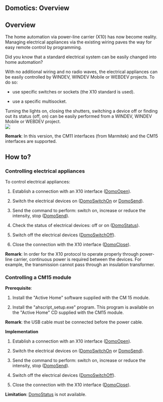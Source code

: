 
## Domotics: Overview
			



<a name="NOTE1"></a>
<a name="NOTE1_1"></a>


## Overview
<a name="overview_ELTTEXTE000153"></a>
The home automation via power-line carrier (X10) has now become reality. Managing electrical appliances via the existing wiring paves the way for easy remote control by programming.

Did you know that a standard electrical system can be easily changed into home automation?

With no additional wiring and no radio waves, the electrical appliances can be easily controlled by WINDEV, WINDEV Mobile or WEBDEV projects. To do so:

- use specific switches or sockets (the X10 standard is used).

- use a specific multisocket.




Turning the lights on, closing the shutters, switching a device off or finding out its status (off, on) can be easily performed from a WINDEV, WINDEV Mobile or WEBDEV project.
<br>![](https://doc.pcsoft.fr/en-US/images/image.awp?langid=3&name=SchemaDomo.gif)


**Remark**: In this version, the CM11 interfaces (from Marmitek) and the CM15 interfaces are supported. 

<a name="NOTE2"></a>
<a name="NOTE2_1"></a>


## How to?
<a name="how_ELTTEXTE000177"></a>


### Controlling electrical appliances
<a name="controlling_electrical_appliances_ELTPARAGRAPHE000031"></a>

To control electrical appliances:

1. Establish a connection with an X10 interface ([DomoOpen](../WDLang3/1000003102.md)).

2. Switch the electrical devices on ([DomoSwitchOn](../WDLang3/1000003101.md) or [DomoSend](../WDLang3/1000003104.md)).

3. Send the command to perform: switch on, increase or reduce the intensity, stop ([DomoSend](../WDLang3/1000003104.md)).

4. Check the status of electrical devices: off or on ([DomoStatus](../WDLang3/1000003105.md)).

5. Switch off the electrical devices ([DomoSwitchOff](../WDLang3/1000003103.md)).

6. Close the connection with the X10 interface ([DomoClose](../WDLang3/1000003106.md)).




**Remark**: In order for the X10 protocol to operate properly through power-line carrier, continuous power is required between the devices. For example, the transmission cannot pass through an insulation transformer.
<a name="NOTE2_2"></a>


### Controlling a CM15 module
<a name="controlling_cm15_module_ELTPARAGRAPHE000068"></a>

**Prerequisite**: 

1. Install the "Active Home" software supplied with the CM 15 module.

2. Install the "ahscript_setup.exe" program. This program is available on the "Active Home" CD supplied with the CM15 module.


**Remark**: the USB cable must be connected before the power cable.

**Implementation**

1. Establish a connection with an X10 interface ([DomoOpen](../WDLang3/1000003102.md)).

2. Switch the electrical devices on ([DomoSwitchOn](../WDLang3/1000003101.md) or [DomoSend](../WDLang3/1000003104.md)).

3. Send the command to perform: switch on, increase or reduce the intensity, stop ([DomoSend](../WDLang3/1000003104.md)).

4. Switch off the electrical devices ([DomoSwitchOff](../WDLang3/1000003103.md)).

5. Close the connection with the X10 interface ([DomoClose](../WDLang3/1000003106.md)).


**Limitation**: [DomoStatus](../WDLang3/1000003105.md) is not available.


